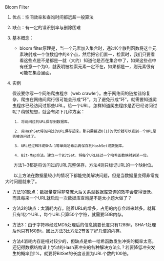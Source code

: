 Bloom Filter

1. 优点：空间效率和查询时间都远超一般算法

2. 缺点：有一定的误识别率与删除困难

3. 基本概念：

	- bloom filter原理是，当一个元素加入集合时，通过K个散列函数将这个元素映射成一个位数组中的K个点，然后把它们置一，检索时，我们只要看看这些点是不是都是一就（大约）知道他是否在集合中了，如果这些点中有任意一个为0，就表明被检索元素一定不在，如果都是一，则元素很有可能在集合里面。
4. 实例

	假设要你写一个网络爬虫程序（web crawler）。由于网络间的链接错综复杂，爬虫在网络间爬行很可能会形成“环”。为了避免形成“环”，就需要知道爬虫程序已经访问过那些URL。给一个URL，怎样知道爬虫程序是否已经访问过呢？稍微想想，就会有如下几种方案：

		1. 将访问过的URL保存到数据库。

		2. 用HashSet将访问过的URL保存起来。那只需接近O(1)的代价就可以查到一个URL是否被访问过了。

		3. URL经过MD5或SHA-1等单向哈希后再保存到HashSet或数据库。

		4. Bit-Map方法。建立一个BitSet，将每个URL经过一个哈希函数映射到某一位。


　　方法1~3都是将访问过的URL完整保存，方法4则只标记URL的一个映射位。

　　以上方法在数据量较小的情况下都能完美解决问题，但是当数据量变得非常庞大时问题就来了。

- 方法1的缺点：数据量变得非常庞大后关系型数据库查询的效率会变得很低。而且每来一个URL就启动一次数据库查询是不是太小题大做了？

- 方法2的缺点：太消耗内存。随着URL的增多，占用的内存会越来越多。就算只有1亿个URL，每个URL只算50个字符，就需要5GB内存。

- 方法3：由于字符串经过MD5处理后的信息摘要长度只有128Bit，SHA-1处理后也只有160Bit，因此方法3比方法2节省了好几倍的内存。

- 方法4消耗内存是相对较少的，但缺点是单一哈希函数发生冲突的概率太高。还记得数据结构课上学过的Hash表冲突的各种解决方法么？若要降低冲突发生的概率到1%，就要将BitSet的长度设置为URL个数的100倍。

